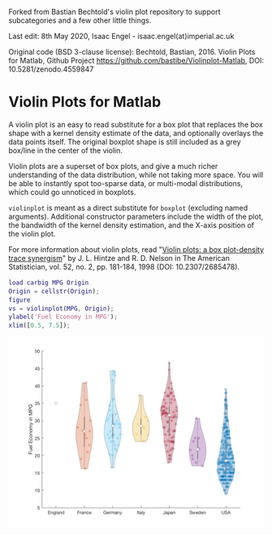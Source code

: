 Forked from Bastian Bechtold's violin plot repository to support 
subcategories and a few other little things.

Last edit: 8th May 2020, Isaac Engel - isaac.engel(at)imperial.ac.uk

Original code (BSD 3-clause license):
Bechtold, Bastian, 2016. Violin Plots for Matlab, Github Project
https://github.com/bastibe/Violinplot-Matlab, DOI: 10.5281/zenodo.4559847

# Violin Plots for Matlab

A violin plot is an easy to read substitute for a box plot that
replaces the box shape with a kernel density estimate of the data, and
optionally overlays the data points itself. The original boxplot shape
is still included as a grey box/line in the center of the violin.

Violin plots are a superset of box plots, and give a much richer
understanding of the data distribution, while not taking more space.
You will be able to instantly spot too-sparse data, or multi-modal
distributions, which could go unnoticed in boxplots.

`violinplot` is meant as a direct substitute for `boxplot` (excluding
named arguments). Additional constructor parameters include the width
of the plot, the bandwidth of the kernel density estimation, and the
X-axis position of the violin plot.

For more information about violin plots, read "[Violin plots: a box
plot-density trace synergism](http://www.stat.cmu.edu/~rnugent/PCMI2016/papers/ViolinPlots.pdf)"
by J. L. Hintze and R. D. Nelson in The American Statistician, vol.
52, no. 2, pp. 181-184, 1998 (DOI: 10.2307/2685478).

```matlab
load carbig MPG Origin
Origin = cellstr(Origin);
figure
vs = violinplot(MPG, Origin);
ylabel('Fuel Economy in MPG');
xlim([0.5, 7.5]);
```

![example image](example.png)
